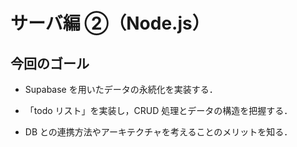 # サーバ編 ②（Node.js）

## 今回のゴール

- Supabase を用いたデータの永続化を実装する．

- 「todo リスト」を実装し，CRUD 処理とデータの構造を把握する．

- DB との連携方法やアーキテクチャを考えることのメリットを知る．
